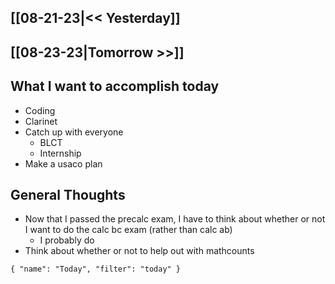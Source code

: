 ## [[08-21-23|<< Yesterday]]
## [[08-23-23|Tomorrow >>]]
## What I want to accomplish today
- Coding
- Clarinet
- Catch up with everyone
	- BLCT
	- Internship
- Make a usaco plan

## General Thoughts
- Now that I passed the precalc exam, I have to think about whether or not I want to do the calc bc exam (rather than calc ab)
	- I probably do
- Think about whether or not to help out with mathcounts

```todoist 
{ "name": "Today", "filter": "today" } 
```
